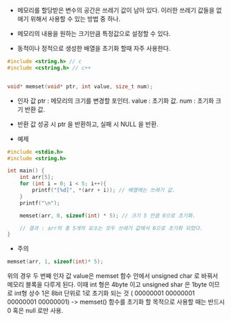 - 메모리를 할당받은 변수의 공간은 쓰레기 값이 남아 있다. 이러한 쓰레기 값들을 없애기 위해서 사용할 수 있는 방법 중 하나.

- 메모리의 내용을 원하는 크기만큼 특정값으로 설정할 수 있다.

- 동적이나 정적으로 생성한 배열을 초기화 할때 자주 사용한다.

```c++
#include <string.h> // c
#include <cstring.h> // c++


void* memset(void* ptr, int value, size_t num);
```

- 인자 값
ptr : 메모리의 크기를 변경할 포인터.
value : 초기화 값.
num : 초기화 크기 반환 값.

- 반환 값
성공 시 ptr 을 반환하고, 실패 시 NULL 을 반환.

- 예제
```c++
#include <stdio.h>
#include <string.h>

int main() {
	int arr[5];
	for (int i = 0; i < 5; i++){
		printf("[%d]", *(arr + i)); // 배열에는 쓰레기 값.
	}
	printf("\n");

	memset(arr, 0, sizeof(int) * 5); // 크기 5 만큼 0으로 초기화.

	// 결과 : arr의 총 5개의 요소는 모두 쓰레기 값에서 0으로 초기화 되었다.
}
```

- 주의

```c++
memset(arr, 1, sizeof(int)* 5);
```
위의 경우 두 번째 인자 값 value은 memset 함수 안에서 unsigned char 로 바꿔서 메모리 블록을 다루게 된다.  이때 int 형은 4byte 이고 unsigned shar 은 1byte 이므로 int형 상수 1은 8bit 단위로 1로 초기화 되는 것 ( 00000001 00000001 00000001 00000001)
-> memset() 함수를 초기화 할 목적으로 사용할 때는 반드시 0 혹은 null 로만 사용.